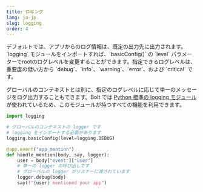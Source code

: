 ```yaml
---
title: ロギング
lang: ja-jp
slug: logging
order: 4
---
```


<div class="section-content">
デフォルトでは、アプリからのログ情報は、既定の出力先に出力されます。`logging` モジュールをインポートすれば、`basicConfig()` の `level` パラメーターでrootのログレベルを変更することができます。指定できるログレベルは、重要度の低い方から `debug`、`info`、`warning`、`error`、および `critical` です。 

グローバルのコンテキストとは別に、指定のログレベルに応じて単一のメッセージをログ出力することもできます。Bolt では [Python 標準の logging モジュール](https://docs.python.org/3/library/logging.html)が使われているため、このモジュールが持つすべての機能を利用できます。
</div>

```python
import logging

# グローバルのコンテキストの logger です
# logging をインポートする必要があります
logging.basicConfig(level=logging.DEBUG)

@app.event("app_mention")
def handle_mention(body, say, logger):
    user = body["event"]["user"]
    # 単一の logger の呼び出しです
    # グローバルの logger がリスナーに渡されています
    logger.debug(body)
    say(f"{user} mentioned your app")
```
